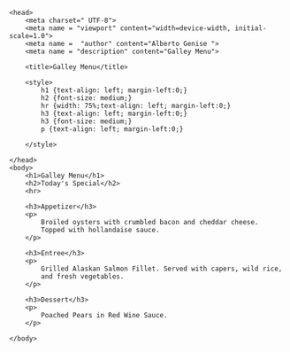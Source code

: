  <!DOCTYPE html>
 <html lang = "en">

    <head>
        <meta charset=" UTF-8">
        <meta name = "viewport" content="width=device-width, initial-scale=1.0">
        <meta name =  "author" content="Alberto Genise ">
        <meta name = "description" content="Galley Menu">

        <title>Galley Menu</title>

        <style>
            h1 {text-align: left; margin-left:0;}
            h2 {font-size: medium;}
            hr {width: 75%;text-align: left; margin-left:0;}
            h3 {text-align: left; margin-left:0;}
            h3 {font-size: medium;}
            p {text-align: left; margin-left:0;}
            
        </style>
        
    </head>
    <body>
        <h1>Galley Menu</h1>
        <h2>Today's Special</h2>
        <hr>
    
        <h3>Appetizer</h3>
        <p>
            Broiled oysters with crumbled bacon and cheddar cheese.
            Topped with hollandaise sauce.
        </p>

        <h3>Entree</h3>
        <p>
            Grilled Alaskan Salmon Fillet. Served with capers, wild rice,
            and fresh vegetables.
        </p>

        <h3>Dessert</h3>
        <p>
            Poached Pears in Red Wine Sauce.
        </p>

    </body>

   
 </html>
